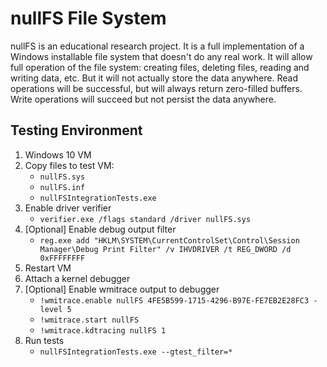 # nullFS File System

nullFS is an educational research project. It is a full implementation of a Windows installable file system that doesn't do any real work. It will allow full operation of the file system: creating files, deleting files, reading and writing data, etc. But it will not actually store the data anywhere. Read operations will be successful, but will always return zero-filled buffers. Write operations will succeed but not persist the data anywhere.

## Testing Environment

1. Windows 10 VM
1. Copy files to test VM:
   * `nullFS.sys`
   * `nullFS.inf`
   * `nullFSIntegrationTests.exe`
1. Enable driver verifier
   * `verifier.exe /flags standard /driver nullFS.sys`
1. [Optional] Enable debug output filter
    * `reg.exe add "HKLM\SYSTEM\CurrentControlSet\Control\Session Manager\Debug Print Filter" /v IHVDRIVER /t REG_DWORD /d 0xFFFFFFFF`
1. Restart VM
1. Attach a kernel debugger
1. [Optional] Enable wmitrace output to debugger
    * `!wmitrace.enable nullFS 4FE5B599-1715-4296-B97E-FE7EB2E28FC3 -level 5`
    * `!wmitrace.start nullFS`
    * `!wmitrace.kdtracing nullFS 1`
1. Run tests
   * `nullFSIntegrationTests.exe --gtest_filter=*`
